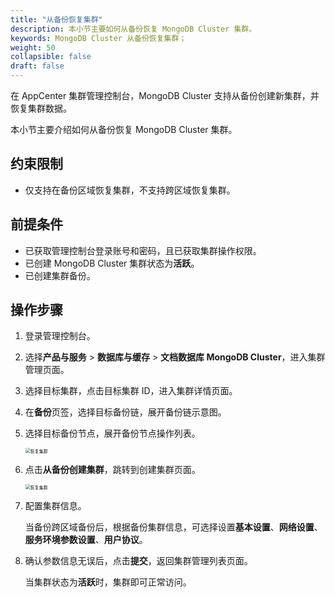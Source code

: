 ```yaml
---
title: "从备份恢复集群"
description: 本小节主要如何从备份恢复 MongoDB Cluster 集群。 
keywords: MongoDB Cluster 从备份恢复集群；
weight: 50
collapsible: false
draft: false
---
```




在 AppCenter 集群管理控制台，MongoDB Cluster 支持从备份创建新集群，并恢复集群数据。

本小节主要介绍如何从备份恢复 MongoDB Cluster 集群。

## 约束限制

- 仅支持在备份区域恢复集群，不支持跨区域恢复集群。

## 前提条件

- 已获取管理控制台登录账号和密码，且已获取集群操作权限。
- 已创建 MongoDB Cluster 集群状态为**活跃**。
- 已创建集群备份。

## 操作步骤

1. 登录管理控制台。
2. 选择**产品与服务** > **数据库与缓存** > **文档数据库 MongoDB Cluster**，进入集群管理页面。
3. 选择目标集群，点击目标集群 ID，进入集群详情页面。
4. 在**备份**页签，选择目标备份链，展开备份链示意图。
5. 选择目标备份节点，展开备份节点操作列表。
   
   <img src="../../../_images/restore_backup_1.png" alt="恢复集群" style="zoom:50%;" />

6. 点击**从备份创建集群**，跳转到创建集群页面。

   <img src="../../../_images/restore_backup_2.png" alt="恢复集群" style="zoom:50%;" />

7. 配置集群信息。
   
   当备份跨区域备份后，根据备份集群信息，可选择设置**基本设置**、**网络设置**、**服务环境参数设置**、**用户协议**。

8. 确认参数信息无误后，点击**提交**，返回集群管理列表页面。

   当集群状态为**活跃**时，集群即可正常访问。
